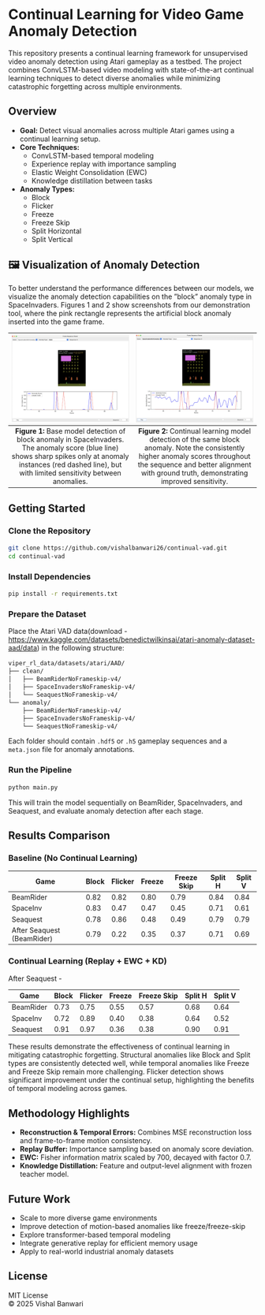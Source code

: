 # Continual Learning for Video Game Anomaly Detection

This repository presents a continual learning framework for unsupervised video anomaly detection using Atari gameplay as a testbed. The project combines ConvLSTM-based video modeling with state-of-the-art continual learning techniques to detect diverse anomalies while minimizing catastrophic forgetting across multiple environments.

## Overview

- **Goal:** Detect visual anomalies across multiple Atari games using a continual learning setup.
- **Core Techniques:**
  - ConvLSTM-based temporal modeling
  - Experience replay with importance sampling
  - Elastic Weight Consolidation (EWC)
  - Knowledge distillation between tasks
- **Anomaly Types:**
  - Block
  - Flicker
  - Freeze
  - Freeze Skip
  - Split Horizontal
  - Split Vertical


## 🖼️ Visualization of Anomaly Detection

To better understand the performance differences between our models, we visualize the anomaly detection capabilities on the ”block” anomaly type in SpaceInvaders. Figures 1 and 2 show screenshots from our demonstration tool, where the pink rectangle represents the artificial block anomaly inserted into the game frame.

| ![Figure 1](https://raw.githubusercontent.com/vishalbanwari26/CLAD/main/assets/base_model_screenshot.png) | ![Figure 2](https://raw.githubusercontent.com/vishalbanwari26/CLAD/main/assets/continual_model_screenshot.png) |
|:--:|:--:|
| **Figure 1:** Base model detection of block anomaly in SpaceInvaders. The anomaly score (blue line) shows sharp spikes only at anomaly instances (red dashed line), but with limited sensitivity between anomalies. | **Figure 2:** Continual learning model detection of the same block anomaly. Note the consistently higher anomaly scores throughout the sequence and better alignment with ground truth, demonstrating improved sensitivity. |



## Getting Started

### Clone the Repository

```bash
git clone https://github.com/vishalbanwari26/continual-vad.git
cd continual-vad
```

### Install Dependencies

```bash
pip install -r requirements.txt
```

### Prepare the Dataset

Place the Atari VAD data(download - https://www.kaggle.com/datasets/benedictwilkinsai/atari-anomaly-dataset-aad/data) in the following structure:

```
viper_rl_data/datasets/atari/AAD/
├── clean/
│   ├── BeamRiderNoFrameskip-v4/
│   ├── SpaceInvadersNoFrameskip-v4/
│   └── SeaquestNoFrameskip-v4/
└── anomaly/
    ├── BeamRiderNoFrameskip-v4/
    ├── SpaceInvadersNoFrameskip-v4/
    └── SeaquestNoFrameskip-v4/
```

Each folder should contain `.hdf5` or `.h5` gameplay sequences and a `meta.json` file for anomaly annotations.

### Run the Pipeline

```bash
python main.py
```

This will train the model sequentially on BeamRider, SpaceInvaders, and Seaquest, and evaluate anomaly detection after each stage.

## Results Comparison

### Baseline (No Continual Learning)

| Game       | Block | Flicker | Freeze | Freeze Skip | Split H | Split V |
|------------|-------|---------|--------|--------------|---------|---------|
| BeamRider  | 0.82  | 0.82    | 0.80   | 0.79         | 0.84    | 0.84    |
| SpaceInv   | 0.83  | 0.47    | 0.47   | 0.45         | 0.71    | 0.61    |
| Seaquest   | 0.78  | 0.86    | 0.48   | 0.49         | 0.79    | 0.79    |
| After Seaquest (BeamRider) | 0.79 | 0.22 | 0.35 | 0.37 | 0.71 | 0.69 |

### Continual Learning (Replay + EWC + KD)

After Seaquest - 

| Game       | Block | Flicker | Freeze | Freeze Skip | Split H | Split V |
|------------|-------|---------|--------|--------------|---------|---------|
| BeamRider  | 0.73  | 0.75    | 0.55   | 0.57         | 0.68    | 0.64    |
| SpaceInv   | 0.72  | 0.89    | 0.40   | 0.38         | 0.64    | 0.52    |
| Seaquest   | 0.91  | 0.97    | 0.36   | 0.38         | 0.90    | 0.91    |

These results demonstrate the effectiveness of continual learning in mitigating catastrophic forgetting. Structural anomalies like Block and Split types are consistently detected well, while temporal anomalies like Freeze and Freeze Skip remain more challenging. Flicker detection shows significant improvement under the continual setup, highlighting the benefits of temporal modeling across games.


## Methodology Highlights

- **Reconstruction & Temporal Errors:** Combines MSE reconstruction loss and frame-to-frame motion consistency.
- **Replay Buffer:** Importance sampling based on anomaly score deviation.
- **EWC:** Fisher information matrix scaled by 700, decayed with factor 0.7.
- **Knowledge Distillation:** Feature and output-level alignment with frozen teacher model.

## Future Work

- Scale to more diverse game environments
- Improve detection of motion-based anomalies like freeze/freeze-skip
- Explore transformer-based temporal modeling
- Integrate generative replay for efficient memory usage
- Apply to real-world industrial anomaly datasets

## License

MIT License  
© 2025 Vishal Banwari
